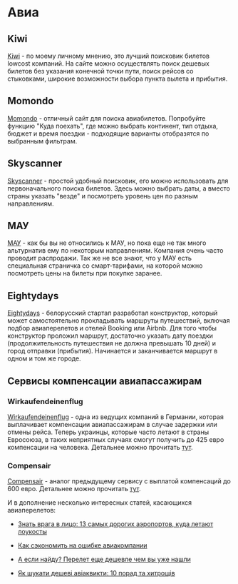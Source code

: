 # Авиа

## Kiwi

[Kiwi](https://www.kiwi.com/uk/) - 
 по моему личному мнению, это лучший поисковик билетов lowcost компаний.
 На сайте можно осуществлять поиск дешевых билетов без указания конечной точки пути, поиск рейсов со стыковками,
 широкие возможности выбора пункта вылета и прибытия.

## Momondo

[Momondo](http://www.momondo.ua) - отличный сайт для поиска авиабилетов. Попробуйте функцию "Куда поехать",
 где можно выбрать континент, тип отдыха, бюджет и время поездки - подходящие варианты отобразятся по выбранным фильтрам.

## Skyscanner

[Skyscanner](https://www.skyscanner.com.ua) - простой удобный поисковик,
 его можно использовать для первоначального поиска билетов.
 Здесь можно выбрать даты, а вместо страны указать "везде" и посмотреть уровень цен по разным направлениям.

## МАУ

[МАУ](flyuia.com/ua/information-and-services/offers/smart-fares.html) - как бы вы не относились к МАУ,
 но пока еще не так много альтурнатив ему по некоторым направлениям.
 Компания очень часто  проводит распродажи.
 Так же не все знают, что у МАУ есть специальная страничка со смарт-тарифами,
 на которой можно посмотреть цены на билеты при покупке заранее.

## Eightydays

[Eightydays](https://beta.eightydays.me) - белорусский стартап разработал конструктор,
 который может самостоятельно прокладывать маршруты путешествий, включая подбор авиаперелетов
 и отелей Booking или Airbnb. Для того чтобы конструктор проложил маршрут,
 достаточно указать дату поездки (продолжительность путешествия не должна превышать 10 дней)
 и город отправки (прибытия). Начинается и заканчивается маршрут в одном и том же городе.

## Сервисы компенсации авиапассажирам

### Wirkaufendeinenflug

[Wirkaufendeinenflug](https://www.wirkaufendeinenflug.de/ru/) - одна из ведущих компаний в Германии,
 которая выплачивает компенсации авиапассажирам в случае задержки или отмены рейса.
 Теперь украинцы, которые часто летают в страны Евросоюза, в таких неприятных случаях смогут получить
 до 425 евро компенсации на человека.
 Детальнее можно прочитать [тут](https://ain.ua/nemeckij-servis-kompensacij-aviapassazhiram-zarabotal-v-ukraine).

### Compensair

[Compensair](https://www.compensair.com/?utm_source=vandrouki) - аналог предыдущему сервису с выплатой компенсаций до
 600 евро.
 Детальнее можно прочитать [тут](https://vandrouki.com.ua/2017/vash-reys-byil-zaderzhan-proverte-vozmozhno-a-k-dolzhna-vam-kompensatsiyu-do-600-evro/).

И в дополнение несколько интересных статей, касающихся авиаперелетов:

* [Знать врага в лицо: 13 самых дорогих аэропортов, куда летают лоукосты](https://vandrouki.by/2016/znat-vraga-v-litso-13-samyih-dorogih-aeroportov-kuda-letayut-loukostyi-ili-kak-ne-otdat-za-transfer-27e)

* [Как сэкономить на ошибке авиакомпании](http://www.the-village.ru/village/business/finance/224187-oshibochnye-tarify)

* [А если найду? Перелет еще дешевле чем вы уже нашли](https://geektimes.ru/post/273164)

* [Як шукати дешеві авіаквикти: 10 порад та хитрощів](http://inspired.com.ua/life/travel/how-to-find-cheap-tickets)

